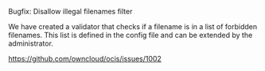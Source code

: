 Bugfix: Disallow illegal filenames filter

We have created a validator that checks if a filename is in a list of forbidden filenames.
This list is defined in the config file and can be extended by the administrator.

https://github.com/owncloud/ocis/issues/1002